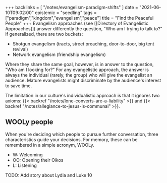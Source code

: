 +++
backlinks = [
    "/notes/evangelism-paradigm-shifts"
]
date = "2021-06-10T09:02:00"
epistemic = "seedling"
tags = ["paradigm","kingdom","evangelism","peace"]
title = "Find the Peaceful People"
+++
Evangelism approaches (see [[Directory of Evangelistic Approaches]]) answer differently the question, "Who am I trying to talk to?" If generalized, there are two buckets:

- Shotgun evangelism (tracts, street preaching, door-to-door, big tent revival)
- Network evangelism (friendship evangelism)

Where they share the same goal, however, is in answer to the question, "Who am I looking for?" For any evangelistic approach, the answer is always the individual (rarely, the group) who will give the evangelist an audience. Mature evangelists might discriminate by the audience's interest to save time.

The limitation in our culture's individualistic approach is that it ignores two axioms: {{< backref "/notes/lone-converts-are-a-liability" >}} and {{< backref "/notes/allegiance-to-jesus-is-communal" >}}.

## WOOLy people

When you're deciding which people to pursue further conversation, three characteristics guide your decisions. For memory, these can be remembered in a simple acronym, WOOLy.

- W: Welcoming
- OO: Opening their Oikos
- L: Listening

TODO: Add story about Lydia and Luke 10
